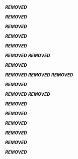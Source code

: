 ***REMOVED***

***REMOVED***

***REMOVED***

***REMOVED***

***REMOVED***

***REMOVED***
***REMOVED***

***REMOVED***

***REMOVED***
***REMOVED***
***REMOVED***

***REMOVED***

***REMOVED***
***REMOVED***

***REMOVED***

***REMOVED***

***REMOVED***

***REMOVED***

***REMOVED***

***REMOVED***